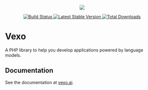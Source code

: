 <p align="center">
    <a href="https://vexo.ai">
        <img src="https://vexo.ai/assets/images/banner.png">
    </a>
</p>

<p align="center">
    <a href="https://github.com/VexoAI/vexo/actions">
        <img src="https://github.com/VexoAI/vexo/workflows/Tests/badge.svg" alt="Build Status">
    </a>
    <a href="https://packagist.org/packages/vexo/vexo">
        <img src="https://img.shields.io/packagist/v/vexo/vexo.svg" alt="Latest Stable Version">
    </a>
    <a href="https://packagist.org/packages/vexo/vexo">
        <img src="https://img.shields.io/packagist/dt/vexo/vexo.svg" alt="Total Downloads">
    </a>
</p>

# Vexo

A PHP library to help you develop applications powered by language models.

## Documentation

See the documentation at [vexo.ai](https://vexo.ai/).
